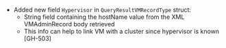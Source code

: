 * Added new field `Hypervisor` in `QueryResultVMRecordType` struct:
    * String field containing the hostName value from the XML VMAdminRecord body retrieved
    * This info can help to link VM with a cluster since hypervisor is known [GH-503]